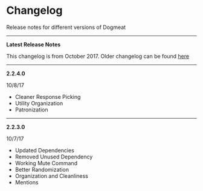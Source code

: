 # Changelog
Release notes for different versions of Dogmeat

---

**Latest Release Notes**

This changelog is from October 2017. Older changelog can be found [here](OldChangelog)

---

**2.2.4.0**

10/8/17

- Cleaner Response Picking
- Utility Organization
- Patronization

---

**2.2.3.0**

10/7/17

- Updated Dependencies
- Removed Unused Dependency
- Working Mute Command
- Better Randomization
- Organization and Cleanliness
- Mentions
